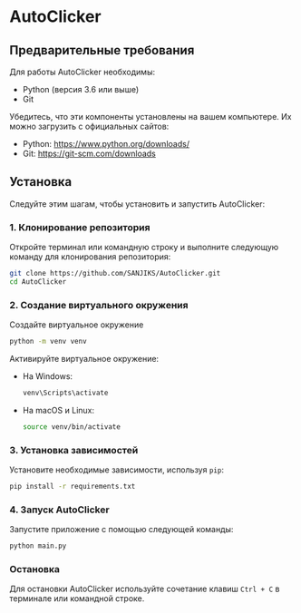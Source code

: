 # AutoClicker

## Предварительные требования

Для работы AutoClicker необходимы:

- Python (версия 3.6 или выше)
- Git

Убедитесь, что эти компоненты установлены на вашем компьютере. Их можно загрузить с официальных сайтов:

- Python: https://www.python.org/downloads/
- Git: https://git-scm.com/downloads

## Установка

Следуйте этим шагам, чтобы установить и запустить AutoClicker:

### 1. Клонирование репозитория

Откройте терминал или командную строку и выполните следующую команду для клонирования репозитория:

```bash
git clone https://github.com/SANJIKS/AutoClicker.git
cd AutoClicker
```

### 2. Создание виртуального окружения

Создайте виртуальное окружение

```bash
python -m venv venv
```

Активируйте виртуальное окружение:

- На Windows:
  ```bash
  venv\Scripts\activate
  ```
- На macOS и Linux:
  ```bash
  source venv/bin/activate
  ```

### 3. Установка зависимостей

Установите необходимые зависимости, используя `pip`:

```bash
pip install -r requirements.txt
```

### 4. Запуск AutoClicker

Запустите приложение с помощью следующей команды:

```bash
python main.py
```

### Остановка

Для остановки AutoClicker используйте сочетание клавиш `Ctrl + C` в терминале или командной строке.